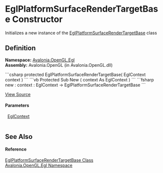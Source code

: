 # EglPlatformSurfaceRenderTargetBase Constructor


Initializes a new instance of the <a href="T_Avalonia_OpenGL_Egl_EglPlatformSurfaceRenderTargetBase">EglPlatformSurfaceRenderTargetBase</a> class



## Definition
**Namespace:** <a href="N_Avalonia_OpenGL_Egl">Avalonia.OpenGL.Egl</a>  
**Assembly:** Avalonia.OpenGL (in Avalonia.OpenGL.dll)

<Tabs groupId="api-code-preview">
<TabItem value="csharp" label="C#">
```csharp
protected EglPlatformSurfaceRenderTargetBase(
	EglContext context
)
```
</TabItem>
<TabItem value="vb" label="VB">
```vb
Protected Sub New ( 
	context As EglContext
)
```
</TabItem>
<TabItem value="fsharp" label="F#">
```fsharp
new : 
        context : EglContext -> EglPlatformSurfaceRenderTargetBase
```
</TabItem>
</Tabs>



<a href="https://github.com/AvaloniaUI/Avalonia/tree/master/src/Avalonia.OpenGL/Egl/EglGlPlatformSurfaceBase.cs#L15" title="View the source code">View Source</a>



#### Parameters
<dl><dt>  <a href="T_Avalonia_OpenGL_Egl_EglContext">EglContext</a></dt><dd> </dd></dl>

## See Also


#### Reference
<a href="T_Avalonia_OpenGL_Egl_EglPlatformSurfaceRenderTargetBase">EglPlatformSurfaceRenderTargetBase Class</a>  
<a href="N_Avalonia_OpenGL_Egl">Avalonia.OpenGL.Egl Namespace</a>  

